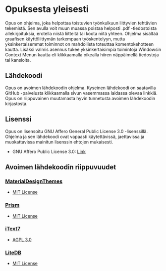 # Opuksesta yleisesti

Opus on ohjelma, joka helpottaa toistuvien työnkulkuun liittyvien tehtävien tekemistä. Sen avulla voit muun muassa poistaa helposti .pdf -tiedostoista allekirjoituksia, erotella niistä liitteitä tai koota niitä yhteen. Ohjelma sisältää graafisen käyttöliittymän tarkempaan työskentelyyn, mutta yksinkertaisemmat toiminnot on mahdollista toteuttaa komentokehotteen kautta. Lisäksi valmis asennus tukee yksinkertaisimpia toimintoja Windowsin Context Menun kautta eli klikkaamalla oikealla hiiren näppäimellä tiedostoja tai kansioita.

## Lähdekoodi

Opus on avoimen lähdekoodin ohjelma. Kyseinen lähdekoodi on saatavilla GitHub -palvelusta klikkaamalla sivun vasemmassa laidassa olevaa linkkiä. Opus on riippuvainen muutamasta hyvin tunnetusta avoimen lähdekoodin kirjastosta.

## Lisenssi

Opus on lisensoitu GNU Affero General Public License 3.0 -lisenssillä. Ohjelma ja sen lähdekoodi ovat vapaasti käytettävissä, jaettavissa ja muokattavissa mainitun lisenssin ehtojen mukaisesti.

* GNU Affero Public License 3.0: [Link](https://www.gnu.org/licenses/agpl-3.0.html)

## Avoimen lähdekoodin riippuvuudet

### [MaterialDesignThemes](https://github.com/MaterialDesignInXAML/MaterialDesignInXamlToolkit)
- [MIT License](https://licenses.nuget.org/MIT)

### [Prism](https://github.com/PrismLibrary/Prism)
- [MIT License](https://www.nuget.org/packages/Prism.Unity/8.0.0.1909/license)

### [iText7](https://www.nuget.org/packages/Prism.Unity/8.0.0.1909/license)
- [AGPL 3.0](https://www.gnu.org/licenses/agpl-3.0.html)

### [LiteDB](https://github.com/mbdavid/LiteDB)
- [MIT License](https://github.com/mbdavid/LiteDB/blob/master/LICENSE)
